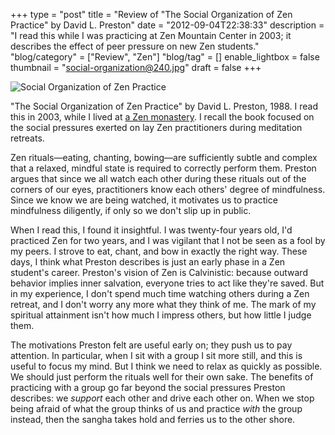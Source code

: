 +++
type = "post"
title = "Review of \"The Social Organization of Zen Practice\" by David L. Preston"
date = "2012-09-04T22:38:33"
description = "I read this while I was practicing at Zen Mountain Center in 2003; it describes the effect of peer pressure on new Zen students."
"blog/category" = ["Review", "Zen"]
"blog/tag" = []
enable_lightbox = false
thumbnail = "social-organization@240.jpg"
draft = false
+++

<p><img style="display:block; margin-left:auto; margin-right:auto;" src="social-organization.jpg" alt="Social Organization of Zen Practice" title="Social Organization of Zen Practice" /></p>
<p>"The Social Organization of Zen Practice" by David L. Preston, 1988. I read this in 2003, while I lived at <a href="http://zmc.org/">a Zen monastery</a>. I recall the book focused on the social pressures exerted on lay Zen practitioners during meditation retreats.</p>
<p>Zen rituals&mdash;eating, chanting, bowing&mdash;are sufficiently subtle and complex that a relaxed, mindful state is required to correctly perform them.  Preston argues that since we all watch each other during these rituals out of the corners of our eyes, practitioners know each others' degree of mindfulness. Since we know we are being watched, it motivates us to practice mindfulness diligently, if only so we don't slip up in public.</p>
<p>When I read this, I found it insightful. I was twenty-four years old, I'd practiced Zen for two years, and I was vigilant that I not be seen as a fool by my peers. I strove to eat, chant, and bow in exactly the right way. These days, I think what Preston describes is just an early phase in a Zen student's career. Preston's vision of Zen is Calvinistic:  because outward behavior implies inner salvation, everyone tries to act like they're saved. But in my experience, I don't spend much time watching others during a Zen retreat, and I don't worry any more what they think of me. The mark of my spiritual attainment isn't how much I impress others, but how little I judge them.</p>
<p>The motivations Preston felt are useful early on; they push us to pay attention. In particular, when I sit with a group I sit more still, and this is useful to focus my mind. But I think we need to relax as quickly as possible. We should just perform the rituals well for their own sake. The benefits of practicing with a group go far beyond the social pressures Preston describes: we <em>support</em> each other and drive each other on. When we stop being afraid of what the group thinks of us and practice <em>with</em> the group instead, then the sangha takes hold and ferries us to the other shore.</p>
    